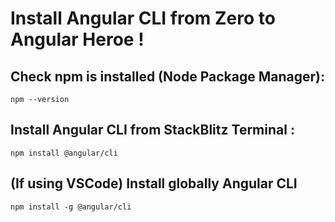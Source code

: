 # Install Angular CLI from Zero to Angular Heroe !

## Check npm is installed (Node Package Manager): 
````
npm --version
````

## Install Angular CLI from StackBlitz Terminal : 
````
npm install @angular/cli
````

## (If using VSCode) Install globally Angular CLI 
````
npm install -g @angular/cli
````


